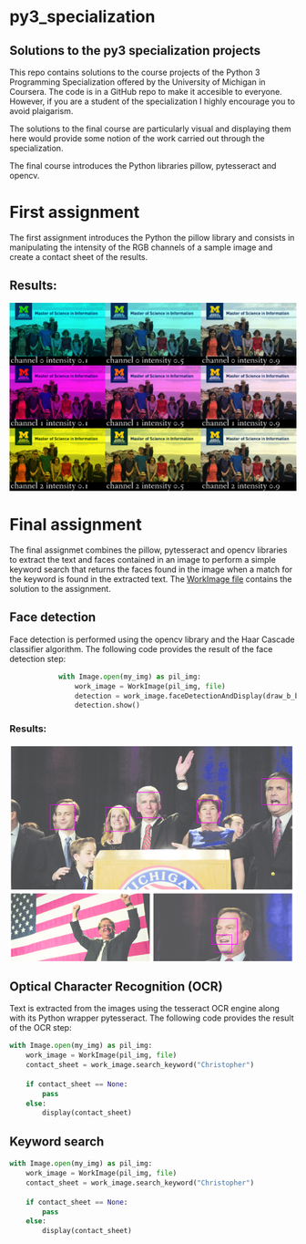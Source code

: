 # py3_specialization

## Solutions to the py3 specialization projects

This repo contains solutions to the course projects of the Python 3 Programming Specialization offered by the University of Michigan in Coursera. The code is in a GitHub repo to make it accesible to everyone. However, if you are a student of the specialization I highly encourage you to avoid plaigarism.

The solutions to the final course are particularly visual and displaying them here would provide some notion of the work carried out through the specialization.

The final course introduces the Python libraries pillow, pytesseract and opencv.

# First assignment

The first assignment introduces the Python the pillow library and consists in manipulating the intensity of the RGB channels of a sample image and create a contact sheet of the results.

## Results:

![assignment_1_resutls](/Course_5_project/assignment_1_result.png)

# Final assignment

The final assignmet combines the pillow, pytesseract and opencv libraries to extract the text and faces contained in an image to perform a simple keyword search that returns the faces found in the image when a match for the keyword is found in the extracted text. The [WorkImage file](/Course_5_project/WorkImage.py) contains the solution to the assignment.

## Face detection

Face detection is performed using the opencv library and the Haar Cascade classifier algorithm. The following code provides the result of the face detection step:

```python  
            with Image.open(my_img) as pil_img:
                work_image = WorkImage(pil_img, file)
                detection = work_image.faceDetectionAndDisplay(draw_b_boxes=1)
                detection.show()
```
### Results:

![assignment_1_resutls](/Course_5_project/face_detection_result.PNG)

## Optical Character Recognition (OCR)

Text is extracted from the images using the tesseract OCR engine along with its Python wrapper pytesseract. The following code provides the result of the OCR step:

```python  
with Image.open(my_img) as pil_img:
    work_image = WorkImage(pil_img, file)
    contact_sheet = work_image.search_keyword("Christopher")
    
    if contact_sheet == None:
        pass
    else:
        display(contact_sheet)
```
## Keyword search

```python  
with Image.open(my_img) as pil_img:
    work_image = WorkImage(pil_img, file)
    contact_sheet = work_image.search_keyword("Christopher")
    
    if contact_sheet == None:
        pass
    else:
        display(contact_sheet)
```

